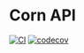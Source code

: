 # Corn API 

[![CI](https://github.com/zbigniewzolnierowicz/corn-api/actions/workflows/ci.yml/badge.svg)](https://github.com/zbigniewzolnierowicz/corn-api/actions/workflows/ci.yml)
[![codecov](https://codecov.io/gh/zbigniewzolnierowicz/corn-api/branch/main/graph/badge.svg?token=DB5T34KQ5R)](https://codecov.io/gh/zbigniewzolnierowicz/corn-api)

